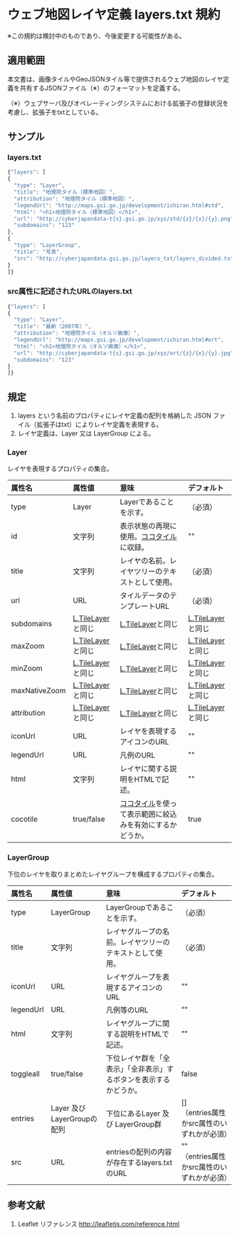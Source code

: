 # ウェブ地図レイヤ定義 layers.txt 規約
※この規約は検討中のものであり、今後変更する可能性がある。
## 適用範囲
本文書は、画像タイルやGeoJSONタイル等で提供されるウェブ地図のレイヤ定義を共有するJSONファイル（※）のフォーマットを定義する。

（※）ウェブサーバ及びオペレーティングシステムにおける拡張子の登録状況を考慮し、拡張子をtxtとしている。

## サンプル
### layers.txt
```javascript
{"layers": [
{
  "type": "Layer",
  "title": "地理院タイル（標準地図）",
  "attribution": "地理院タイル（標準地図）",
  "legendUrl": "http://maps.gsi.go.jp/development/ichiran.html#std",
  "html": "<h1>地理院タイル（標準地図）</h1>",
  "url": "http://cyberjapandata-t{s}.gsi.go.jp/xyz/std/{z}/{x}/{y}.png",
  "subdomains": "123"
},
{
  "type": "LayerGroup",
  "title": "写真",
  "src": "http://cyberjapandata.gsi.go.jp/layers_txt/layers_divided.txt"
}
]}
```
### src属性に記述されたURLのlayers.txt
```javascript
{"layers": [
{
  "type": "Layer",
  "title": "最新（2007年）",
  "attribution": "地理院タイル（オルソ画像）",
  "legendUrl": "http://maps.gsi.go.jp/development/ichiran.html#ort",
  "html": "<h1>地理院タイル（オルソ画像）</h1>",
  "url": "http://cyberjapandata-t{s}.gsi.go.jp/xyz/ort/{z}/{x}/{y}.jpg",
  "subdomains": "123"
}
]}
```

## 規定
1. layers という名前のプロパティにレイヤ定義の配列を格納した JSON ファイル（拡張子はtxt）によりレイヤ定義を表現する。
2. レイヤ定義は、Layer 又は LayerGroup による。

### Layer
レイヤを表現するプロパティの集合。

|属性名|属性値|意味|デフォルト|
|:----|:----|:--|:-------|
|type|Layer|Layerであることを示す。|（必須）|
|id|文字列|表示状態の再現に使用。<a href='https://github.com/gsi-cyberjapan/cocotile-spec'>ココタイル</a>に収録。|""|
|title|文字列|レイヤの名前。レイヤツリーのテキストとして使用。|（必須）|
|url|URL|タイルデータのテンプレートURL|（必須）|
|subdomains|<a href='http://leafletjs.com/reference.html#tilelayer'>L.TileLayer</a>と同じ|<a href='http://leafletjs.com/reference.html#tilelayer'>L.TileLayer</a>と同じ|<a href='http://leafletjs.com/reference.html#tilelayer'>L.TileLayer</a>と同じ|
|maxZoom|<a href='http://leafletjs.com/reference.html#tilelayer'>L.TileLayer</a>と同じ|<a href='http://leafletjs.com/reference.html#tilelayer'>L.TileLayer</a>と同じ|<a href='http://leafletjs.com/reference.html#tilelayer'>L.TileLayer</a>と同じ|
|minZoom|<a href='http://leafletjs.com/reference.html#tilelayer'>L.TileLayer</a>と同じ|<a href='http://leafletjs.com/reference.html#tilelayer'>L.TileLayer</a>と同じ|<a href='http://leafletjs.com/reference.html#tilelayer'>L.TileLayer</a>と同じ|
|maxNativeZoom|<a href='http://leafletjs.com/reference.html#tilelayer'>L.TileLayer</a>と同じ|<a href='http://leafletjs.com/reference.html#tilelayer'>L.TileLayer</a>と同じ|<a href='http://leafletjs.com/reference.html#tilelayer'>L.TileLayer</a>と同じ|
|attribution|<a href='http://leafletjs.com/reference.html#tilelayer'>L.TileLayer</a>と同じ|<a href='http://leafletjs.com/reference.html#tilelayer'>L.TileLayer</a>と同じ|<a href='http://leafletjs.com/reference.html#tilelayer'>L.TileLayer</a>と同じ|
|iconUrl|URL|レイヤを表現するアイコンのURL|""|
|legendUrl|URL|凡例のURL|""|
|html|文字列|レイヤに関する説明をHTMLで記述。|""|
|cocotile|true/false|<a href='https://github.com/gsi-cyberjapan/cocotile-spec'>ココタイル</a>を使って表示範囲に絞込みを有効にするかどうか。|true|


### LayerGroup
下位のレイヤを取りまとめたレイヤグループを構成するプロパティの集合。

|属性名|属性値|意味|デフォルト|
|:----|:----|:--|:-------|
|type|LayerGroup|LayerGroupであることを示す。|（必須）|
|title|文字列|レイヤグループの名前。レイヤツリーのテキストとして使用。|（必須）|
|iconUrl|URL|レイヤグループを表現するアイコンのURL|""|
|legendUrl|URL|凡例等のURL|""|
|html|文字列|レイヤグループに関する説明をHTMLで記述。|""|
|toggleall|true/false|下位レイヤ群を「全表示」「全非表示」するボタンを表示するかどうか。|false|
|entries|Layer 及び LayerGroupの配列|下位にあるLayer 及び LayerGroup群|[]<br>（entries属性かsrc属性のいずれかが必須）|
|src|URL|entriesの配列の内容が存在するlayers.txtのURL|""<br>（entries属性かsrc属性のいずれかが必須）|


## 参考文献
1. Leaflet リファレンス http://leafletjs.com/reference.html


